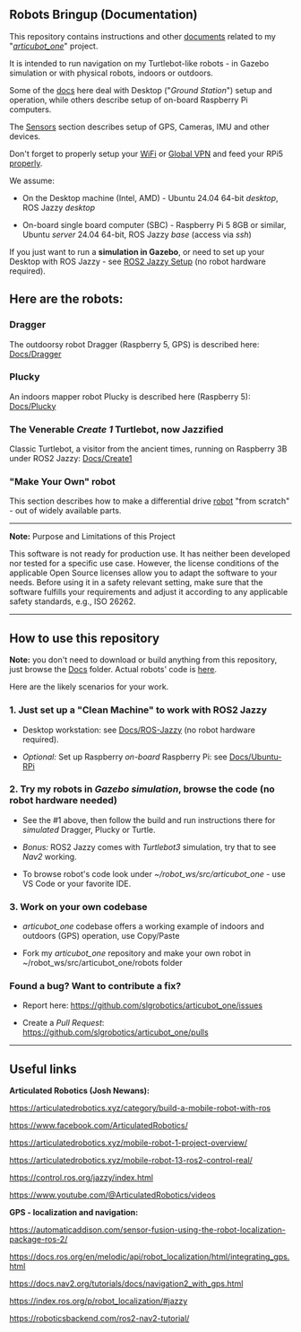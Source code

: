 ## Robots Bringup (Documentation)

This repository contains instructions and other [documents](https://github.com/slgrobotics/robots_bringup/tree/main/Docs) related to my "[*articubot_one*](https://github.com/slgrobotics/articubot_one)" project.

It is intended to run navigation on my Turtlebot-like robots - in Gazebo simulation or with physical robots, indoors or outdoors.

Some of the [docs](https://github.com/slgrobotics/robots_bringup/tree/main/Docs) here deal with Desktop ("*Ground Station*") setup and operation, while others describe setup of on-board Raspberry Pi computers.

The [Sensors](https://github.com/slgrobotics/robots_bringup/tree/main/Docs/Sensors) section describes setup of GPS, Cameras, IMU and other devices.

Don't forget to properly setup your [WiFi](https://github.com/slgrobotics/robots_bringup/blob/main/Docs/Sensors/WiFi_Logger_Visualizer.md#wifi-testing-and-benchmarking) 
or [Global VPN](https://github.com/slgrobotics/robots_bringup/blob/main/Docs/ROS-Jazzy/README-Husarnet.md) 
and feed your RPi5 [properly](https://github.com/slgrobotics/robots_bringup/blob/main/Docs/Ubuntu-RPi/README-Extra.md#properly-feeding-your-raspberry-pi-5).

We assume:

- On the Desktop machine (Intel, AMD) - Ubuntu 24.04 64-bit *desktop*, ROS Jazzy _desktop_

- On-board single board computer (SBC) - Raspberry Pi 5 8GB or similar, Ubuntu *server* 24.04 64-bit, ROS Jazzy _base_ (access via _ssh_)

If you just want to run a **simulation in Gazebo**, or need to set up your Desktop with ROS Jazzy -
see [ROS2 Jazzy Setup](https://github.com/slgrobotics/robots_bringup/tree/main/Docs/ROS-Jazzy) (no robot hardware required).

## Here are the robots:

### Dragger

The outdoorsy robot Dragger (Raspberry 5, GPS) is described here:
[Docs/Dragger](https://github.com/slgrobotics/robots_bringup/tree/main/Docs/Dragger)

### Plucky

An indoors mapper robot Plucky is described here (Raspberry 5):
[Docs/Plucky](https://github.com/slgrobotics/robots_bringup/tree/main/Docs/Plucky)

### The Venerable _Create 1_ Turtlebot, now Jazzified

Classic Turtlebot, a visitor from the ancient times, running on Raspberry 3B under ROS2 Jazzy:
[Docs/Create1](https://github.com/slgrobotics/robots_bringup/tree/main/Docs/Create1)

### "Make Your Own" robot

This section describes how to make a differential drive [robot](https://github.com/slgrobotics/robots_bringup/tree/main/Docs/MakeYourOwn) "from scratch" - out of widely available parts.

---------

**Note:** Purpose and Limitations of this Project

This software is not ready for production use. It has neither been developed nor tested for a specific use case. However, the license conditions of the applicable Open Source licenses allow you to adapt the software to your needs. Before using it in a safety relevant setting, make sure that the software fulfills your requirements and adjust it according to any applicable safety standards, e.g., ISO 26262.

---------

## How to use this repository

**Note:** you don't need to download or build anything from this repository, just browse the [Docs](https://github.com/slgrobotics/robots_bringup/tree/main/Docs) folder.
Actual robots' code is [here](https://github.com/slgrobotics/articubot_one).

Here are the likely scenarios for your work.

### 1. Just set up a "Clean Machine" to work with ROS2 Jazzy

- Desktop workstation: see [Docs/ROS-Jazzy](https://github.com/slgrobotics/robots_bringup/tree/main/Docs/ROS-Jazzy) (no robot hardware required).

- _Optional:_ Set up Raspberry *on-board* Raspberry Pi: see [Docs/Ubuntu-RPi](https://github.com/slgrobotics/robots_bringup/tree/main/Docs/Ubuntu-RPi)

### 2. Try my robots in _Gazebo simulation_, browse the code (no robot hardware needed)

- See the #1 above, then follow the build and run instructions there for _simulated_ Dragger, Plucky or Turtle.

- _Bonus:_ ROS2 Jazzy comes with _Turtlebot3_ simulation, try that to see _Nav2_ working.

- To browse robot's code look under *~/robot_ws/src/articubot_one* - use VS Code or your favorite IDE.

### 3. Work on your own codebase

- *articubot_one* codebase offers a working example of indoors and outdoors (GPS) operation, use Copy/Paste

- Fork my *articubot_one* repository and make your own robot in ~/robot_ws/src/articubot_one/robots folder

### Found a bug? Want to contribute a fix?

- Report here: https://github.com/slgrobotics/articubot_one/issues

- Create a _Pull Request_: https://github.com/slgrobotics/articubot_one/pulls

---------------------------------

## Useful links

**Articulated Robotics (Josh Newans):**

https://articulatedrobotics.xyz/category/build-a-mobile-robot-with-ros

https://www.facebook.com/ArticulatedRobotics/

https://articulatedrobotics.xyz/mobile-robot-1-project-overview/

https://articulatedrobotics.xyz/mobile-robot-13-ros2-control-real/

https://control.ros.org/jazzy/index.html

https://www.youtube.com/@ArticulatedRobotics/videos

**GPS - localization and navigation:**

https://automaticaddison.com/sensor-fusion-using-the-robot-localization-package-ros-2/

https://docs.ros.org/en/melodic/api/robot_localization/html/integrating_gps.html

https://docs.nav2.org/tutorials/docs/navigation2_with_gps.html

https://index.ros.org/p/robot_localization/#jazzy

https://roboticsbackend.com/ros2-nav2-tutorial/
